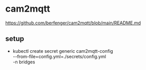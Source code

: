 # cam2mqtt
https://github.com/berfenger/cam2mqtt/blob/main/README.md

## setup
* kubectl create secret generic cam2mqtt-config \
  --from-file=config.yml=./secrets/config.yml \
  -n bridges